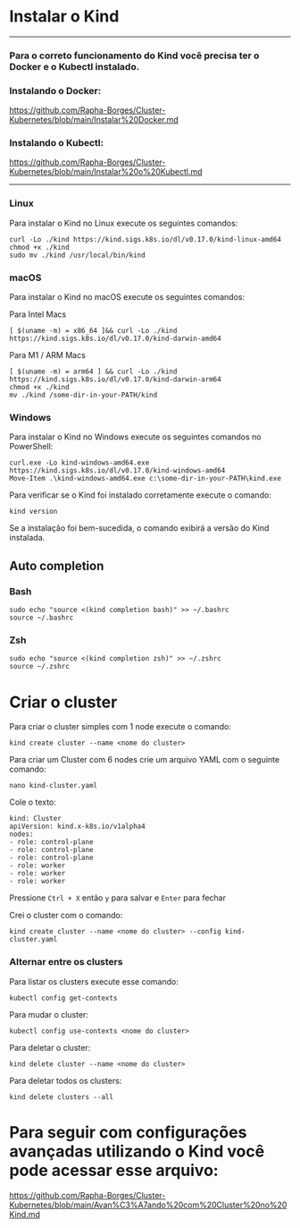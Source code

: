 # Instalar o Kind

---
### Para o correto funcionamento do Kind você precisa ter o Docker e o Kubectl instalado.

### Instalando o Docker:

https://github.com/Rapha-Borges/Cluster-Kubernetes/blob/main/Instalar%20Docker.md

### Instalando o Kubectl:

https://github.com/Rapha-Borges/Cluster-Kubernetes/blob/main/Instalar%20o%20Kubectl.md

---

### Linux

Para instalar o Kind no Linux execute os seguintes comandos:

```
curl -Lo ./kind https://kind.sigs.k8s.io/dl/v0.17.0/kind-linux-amd64
chmod +x ./kind
sudo mv ./kind /usr/local/bin/kind
```

### macOS

Para instalar o Kind no macOS execute os seguintes comandos:

Para Intel Macs

```
[ $(uname -m) = x86_64 ]&& curl -Lo ./kind https://kind.sigs.k8s.io/dl/v0.17.0/kind-darwin-amd64
```

Para M1 / ARM Macs

```
[ $(uname -m) = arm64 ] && curl -Lo ./kind https://kind.sigs.k8s.io/dl/v0.17.0/kind-darwin-arm64
chmod +x ./kind
mv ./kind /some-dir-in-your-PATH/kind
```

### Windows

Para instalar o Kind no Windows execute os seguintes comandos no PowerShell:

```
curl.exe -Lo kind-windows-amd64.exe https://kind.sigs.k8s.io/dl/v0.17.0/kind-windows-amd64
Move-Item .\kind-windows-amd64.exe c:\some-dir-in-your-PATH\kind.exe
```

Para verificar se o Kind foi instalado corretamente execute o comando:

```
kind version
```

Se a instalação foi bem-sucedida, o comando exibirá a versão do Kind instalada.

## Auto completion

### Bash

```
sudo echo "source <(kind completion bash)" >> ~/.bashrc
source ~/.bashrc
```

### Zsh

```
sudo echo "source <(kind completion zsh)" >> ~/.zshrc
source ~/.zshrc
```

# Criar o cluster

Para criar o cluster simples com 1 node execute o comando:

```
kind create cluster --name <nome do cluster>
```

Para criar um Cluster com 6 nodes crie um arquivo YAML com o seguinte comando:

```
nano kind-cluster.yaml
```

Cole o texto:

```
kind: Cluster
apiVersion: kind.x-k8s.io/v1alpha4
nodes:
- role: control-plane
- role: control-plane
- role: control-plane
- role: worker
- role: worker
- role: worker
```

Pressione ```Ctrl + X``` então ```y``` para salvar e ```Enter``` para fechar

Crei o cluster com o comando:

```
kind create cluster --name <nome do cluster> --config kind-cluster.yaml
```

### Alternar entre os clusters

Para listar os clusters execute esse comando:

```
kubectl config get-contexts
```

Para mudar o cluster:

```
kubectl config use-contexts <nome do cluster>
```

Para deletar o cluster:

```
kind delete cluster --name <nome do cluster>
```

Para deletar todos os clusters:

```
kind delete clusters --all
```

# Para seguir com configurações avançadas utilizando o Kind você pode acessar esse arquivo:

https://github.com/Rapha-Borges/Cluster-Kubernetes/blob/main/Avan%C3%A7ando%20com%20Cluster%20no%20Kind.md
